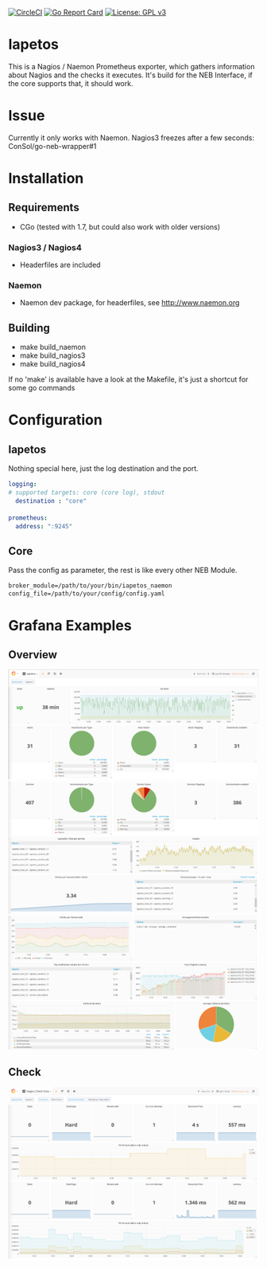 [![CircleCI](https://circleci.com/gh/Griesbacher/Iapetos.svg?style=svg)](https://circleci.com/gh/Griesbacher/Iapetos)
[![Go Report Card](https://goreportcard.com/badge/github.com/Griesbacher/Iapetos)](https://goreportcard.com/report/github.com/Griesbacher/Iapetos)
[![License: GPL v3](https://img.shields.io/badge/License-GPL%20v3-blue.svg)](http://www.gnu.org/licenses/gpl-3.0)

# Iapetos
This is a Nagios / Naemon Prometheus exporter, which gathers information about Nagios and the checks it executes. It's build for the NEB Interface, if the core supports that, it should work.

# Issue
Currently it only works with Naemon. Nagios3 freezes after a few seconds: ConSol/go-neb-wrapper#1

# Installation
## Requirements
- CGo (tested with 1.7, but could also work with older versions)
### Nagios3 / Nagios4
- Headerfiles are included
### Naemon
- Naemon dev package, for headerfiles, see http://www.naemon.org

## Building
- make build_naemon
- make build_nagios3
- make build_nagios4

If no 'make' is available have a look at the Makefile, it's just a shortcut for some go commands

# Configuration
## Iapetos
Nothing special here, just the log destination and the port.
```YAML
logging:
# supported targets: core (core log), stdout
  destination : "core"

prometheus:
  address: ":9245"
```

## Core
Pass the config as parameter, the rest is like every other NEB Module.
```
broker_module=/path/to/your/bin/iapetos_naemon config_file=/path/to/your/config/config.yaml
```

# Grafana Examples
## Overview
![Overview1](https://github.com/Griesbacher/Iapetos/blob/master/doc/Grafana%20-%20Overview1.PNG)
![Overview2](https://github.com/Griesbacher/Iapetos/blob/master/doc/Grafana%20-%20Overview2.PNG)
![Overview3](https://github.com/Griesbacher/Iapetos/blob/master/doc/Grafana%20-%20Overview3.PNG)

## Check
![Check](https://github.com/Griesbacher/Iapetos/blob/master/doc/Grafana%20-%20Check.PNG)
